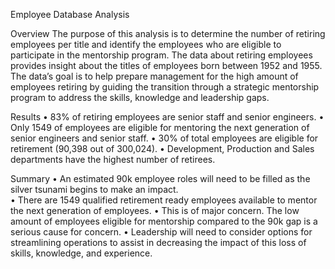 Employee Database Analysis

Overview
The purpose of this analysis is to determine the number of retiring employees per title and identify the employees who are eligible to participate in the mentorship program.  The data about retiring employees provides insight about the titles of employees born between 1952 and 1955.  The data’s goal is to help prepare management for the high amount of employees retiring by guiding the transition through a strategic mentorship program to address the skills, knowledge and leadership gaps.

Results
•	83% of retiring employees are senior staff and senior engineers. 
•	Only 1549 of employees are eligible for mentoring the next generation of  senior engineers and senior staff.
•	30% of total employees are eligible for retirement (90,398 out of 300,024).
•	Development, Production and Sales departments have the highest number of retirees. 

Summary
•	An estimated 90k employee roles will need to be filled as the silver tsunami begins to make an impact.  
•	There are 1549 qualified retirement ready employees available to mentor the next generation of employees.
•	This is of major concern.  The low amount of employees eligible for mentorship compared to the 90k gap is a serious cause for concern.
•	Leadership will need to consider options for streamlining operations to assist in decreasing the impact of this loss of skills, knowledge, and experience. 
